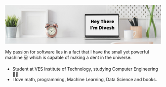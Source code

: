 <img src="https://github.com/DiveshHariani/DiveshHariani/blob/main/Hey%2C%20I'm%20Divesh%20Hariani.png" />

<!--
**DiveshHariani/DiveshHariani** is a ✨ _special_ ✨ repository because its `README.md` (this file) appears on your GitHub profile.

Here are some ideas to get you started:

- 🔭 I’m currently working on ...
- 🌱 I’m currently learning ...
- 👯 I’m looking to collaborate on ...
- 🤔 I’m looking for help with ...
- 💬 Ask me about ...
- 📫 How to reach me: ...
- 😄 Pronouns: ...
- ⚡ Fun fact: ...
-->
My passion for software lies in a fact that I have the small yet powerful machine 💻 which is capable of making a dent in the universe.
- Student at VES Institute of Technology, studying Computer Engineering :man_student: 
- I love math, programming, Machine Learning, Data Science and books.

